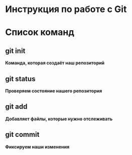 # Инструкция по работе с Git 

# Список команд

## git init
**Команда, которая создаёт наш репозиторий**

## git status
**Проверяем состояние нашего репозитория**

## git add
**Добавляет файлы, которые нужно отслеживать**

## git commit
**Фиксируем наши изменения**